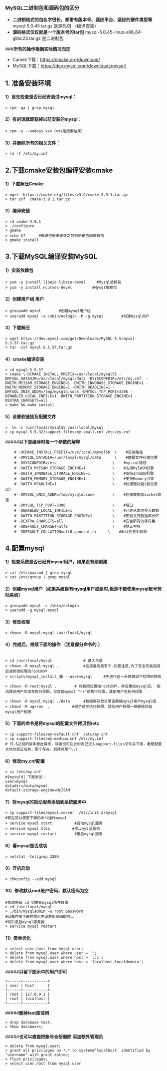 ### **MySQL二进制包和源码包的区分**
- **二进制格式的包名字很长，都带有版本号、适应平台、适应的硬件类型等**
mysql-5.0.45.tar.gz 是源码包 （编译安装）
- **源码格式仅仅就是一个版本号的tar包**
mysql-5.0.45-linux-x86_64-glibc23.tar.gz 是二进制包

###**所有的操作根据实际情况而定**

- Camek下载：https://cmake.org/download/
- MySQL下载：https://dev.mysql.com/downloads/mysql/

## 1. 准备安装环境
#### 1）首先检查是否已经安装过mysql：
```
> rpm -qa | grep mysql
```
#### 2）有的话就卸载掉以前安装的mysql：
```
> rpm -e --nodeps xxx（xxx是搜索结果）
```
#### 3）并删除所有的相关文件：
```
> rm -f /etc/my.cnf
```

## 2.下载cmake安装包编译安装cmake
#### 1）下载解压Cmake
```
> wget  https://cmake.org/files/v3.9/cmake-3.9.1.tar.gz
> tar zxf  cmake-3.9.1.tar.gz
```
#### 2）编译安装
```
> cd cmake-3.9.1
> ./configure
> gmake
> echo $?      #编译但是未安装之前判断是否编译有错
> gmake install
```

## 3.下载MySQL编译安装MySQL
#### 1）安装依赖包
```
> yum -y install libaio libaio-devel     #Mysql依赖包
> yum -y install ncurses-devel    	   #Mysql依赖包
```
#### 2）创建用户组 用户
```
> groupadd mysql		#创建mysql用户组
> useradd mysql -s /sbin/nologin -M -g mysql		#创建mysql用户
```
#### 3）下载解压
```
> wget https://dev.mysql.com/get/Downloads/MySQL-5.5/mysql-5.5.57.tar.gz
> tar -zxf mysql-5.5.57.tar.gz
```
#### 4）cmake编译安装
```
> cd mysql-5.5.57
> cmake \-DCMAKE_INSTALL_PREFIX=/usr/local/mysql55 -DMYSQL_DATADIR=/usr/local/mysql/data -DSYSCONFDIR=/etc/my.cnf  -DWITH_MYISAM_STORAGE_ENGINE=1 -DWITH_INNOBASE_STORAGE_ENGINE=1 -DWITH_MEMORY_STORAGE_ENGINE=1 -DWITH_READLINE=1 -DMYSQL_UNIX_ADDR=/tmp/mysqld.sock -DMYSQL_TCP_PORT=3306 -DENABLED_LOCAL_INFILE=1 -DWITH_PARTITION_STORAGE_ENGINE=1 -DEXTRA_CHARSETS=all
> make && make install
```
#### 5）设置软链接及配置文件
```
>  ln -s /usr/local/mysql55 /usr/local/mysql
> cp mysql-5.5.32/support-files/my-small.cnf /etc/my.cnf
```

#####**以下是编译时每一个参数的解释**
```  
    # -DCMAKE_INSTALL_PREFIX=/usr/local/mysql56  \    #安装路径  
    # -DMYSQL_DATADIR=/usr/local/mysql/data      \    #数据文件存放位置  
    # -DSYSCONFDIR=/etc                         \    #my.cnf路径  
    # -DWITH_MYISAM_STORAGE_ENGINE=1            \    #支持MyIASM引擎  
    # -DWITH_INNOBASE_STORAGE_ENGINE=1          \    #支持InnoDB引擎  
    # -DWITH_MEMORY_STORAGE_ENGINE=1            \    #支持Memory引擎  
    # -DWITH_READLINE=1                         \    #快捷键功能(我没用过)  
    # -DMYSQL_UNIX_ADDR=/tmp/mysqld.sock        \    #连接数据库socket路径  
    # -DMYSQL_TCP_PORT=3306                     \    #端口  
    # -DENABLED_LOCAL_INFILE=1                  \    #允许从本地导入数据  
    # -DWITH_PARTITION_STORAGE_ENGINE=1         \    #安装支持数据库分区  
    # -DEXTRA_CHARSETS=all                      \    #安装所有的字符集  
    # -DDEFAULT_CHARSET=utf8                    \    #默认字符  
    # -DDEFAULT_COLLATION=utf8_general_ci  	  \    #默认的校对规则
```
## 4.配置mysql
#### 1）检查系统是否已经有mysql用户，如果没有则创建
```
> cat /etc/passwd | grep mysql  
> cat /etc/group | grep mysql  
```
#### 2）创建mysql用户（如果系统诶有mysql用户或组时,但是不能使用mysql账号登陆系统）
```
> groupadd mysql -s /sbin/nologin  
> useradd -g mysql mysql  
```
#### 3）修改权限
```
> chown -R mysql:mysql /usr/local/mysql
```
#### 4）完成后，继续下面的操作 （注意部分命令的.）
```

> cd /usr/local/mysql              # 进入目录
> chown -R mysql:mysql .           #这里最后是有个.的要注意,为了安全安装完成后请修改权限给root用户
> scripts/mysql_install_db --user=mysql     #先进行这一步再做如下权限的修改   

> chown -R root:mysql .        # 将权限设置给root用户，并设置给mysql组， 取消其他用户的读写执行权限，仅留给mysql "rx"读执行权限，其他用户无任何权限

> chown -R mysql:mysql ./data      #数据库存放目录设置成mysql用户mysql组   
> chmod -R ug+rwx  .          #赋予读写执行权限，其他用户权限一律删除仅给mysql用户权限
```
#### 5）下面的命令是将mysql的配置文件拷贝到/etc
```
> cp support-files/my-default.cnf  /etc/my.cnf  
> cp support-files/my-medium.cnf /etc/my.cnf  
#（5.6之前的版本是此操作，读者也可在此时自己进入support-files文件夹下面，看是配置文件的真正名称，那个存在，就拷贝那个。。）  
```
#### 6）修改my.cnf配置
```
> vi /etc/my.cnf  
#[mysqld] 下面添加：  
user=mysql  
datadir=/data/mysql  
default-storage-engine=MyISAM  
```
#### 7）将mysql的启动服务添加到系统服务中
```
> cp support-files/mysql.server  /etc/init.d/mysql
#现在可以使用下面的命令操作mysql   
> service mysql start          #启动mysql服务
> service mysql stop          #停止mysql服务   
> service mysql restart        #重启mysql服务
```
#### 8）看mysql是否成功
```
> netstat -tnl|grep 3306
```
#### 9）开机启动
```
> chkconfig --add mysql  
```
#### 10）修改默认root账户密码，默认密码为空
```
#修改密码 cd 切换到mysql所在目录  
> cd /usr/local/mysql  
> ./bin/mysqladmin -u root password  
#回车在接下来的提示中设置新密码即可。。  
#最后重启mysql服务器
> service mysql restart
```

#### 11）简单优化
```
> select user,host from mysql.user;
> delete from mysql.user where user = '';
> delete from mysql.user where host = '::1';
> delete from mysql.user where host = 'localhost.localdomain';
```
#####**只留下图示中的用户即可**
```
+------+-----------+
| user | host      |
+------+-----------+
| root | 127.0.0.1 |
| root | localhost |
+------+-----------+

```
#####**删掉test库没用**
```
> drop database test;
> Show databases;
```

#####**也可以直接把账号全部删除  添加额外管理员**
```
> delete from mysql.user;
> grant all privileges on *.* to system@’localhost’ identified by ‘username’ with grant option;
> flush privileges;
> select user,host from mysql.user
```
